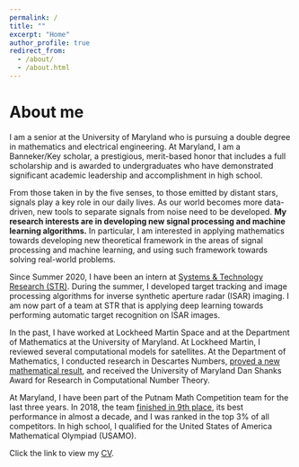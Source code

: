 ```yaml
---
permalink: /
title: ""
excerpt: "Home"
author_profile: true
redirect_from:
  - /about/
  - /about.html
---
```

About me
=====

I am a senior at the University of Maryland who is pursuing a double degree in mathematics and electrical engineering. At Maryland, I am a Banneker/Key scholar, a prestigious, merit-based honor that includes a full scholarship and is awarded to undergraduates who have demonstrated significant academic leadership and accomplishment in high school.

From those taken in by the five senses, to those emitted by distant stars, signals play a key role in our daily lives. As our world becomes more data-driven, new tools to separate signals from noise need to be developed. **My research interests are in developing new signal processing and machine learning algorithms.** In particular, I am interested in applying mathematics towards developing new theoretical framework in the areas of signal processing and machine learning, and using such framework towards solving real-world problems.

Since Summer 2020, I have been an intern at [Systems & Technology Research (STR)](https://stresearch.com). During the summer, I developed target tracking and image processing algorithms for inverse synthetic aperture radar (ISAR) imaging. I am now part of a team at STR that is applying deep learning towards performing automatic target recognition on ISAR images.

In the past, I have worked at Lockheed Martin Space and at the Department of Mathematics at the University of Maryland. At Lockheed Martin, I reviewed several computational models for satellites. At the Department of Mathematics, I conducted research in Descartes Numbers, [proved a new mathematical result](https://pratikrathore8.github.io/publication/2018-08-29-descartes-numbers), and received the University of Maryland Dan Shanks Award for Research in Computational Number Theory.

At Maryland, I have been part of the Putnam Math Competition team for the last three years. In 2018, the team [finished in 9th place](https://cmns.umd.edu/news-events/features/4388), its best performance in almost a decade, and I was ranked in the top 3% of all competitors. In high school, I qualified for the United States of America Mathematical Olympiad (USAMO).

Click the link to view my [CV](https://pratikrathore8.github.io/files/cv.pdf).

